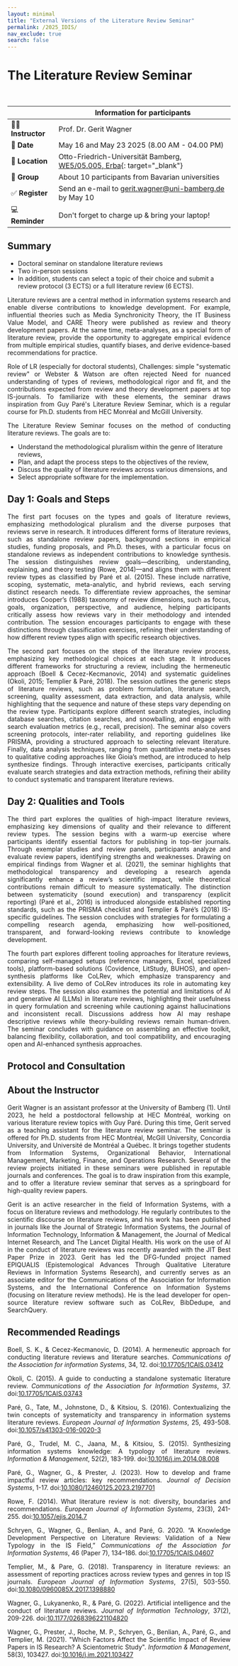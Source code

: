 ```yaml
---
layout: minimal
title: "External Versions of the Literature Review Seminar"
permalink: /2025_IDIS/
nav_exclude: true
search: false
---
```


<style>
  p {
    text-align: justify;
  }
  
  .main-header { display: none !important; }
</style>

# The Literature Review Seminar

<br>

|                     | Information for participants                   |
| ------------------- | ---------------------------------------------- |
| 👨‍🏫 **Instructor**   | Prof. Dr. Gerit Wagner                         | 
| 📅 **Date**         | May 16 and May 23 2025 (8.00 AM - 04.00 PM)    |
| 📍 **Location**     | Otto-Friedrich-Universität Bamberg, [WE5/05.005, Erba](https://www.openstreetmap.org/?mlat=49.90312&mlon=10.86977#map=16/49.90312/10.86977){: target="_blank"} |
| 👥 **Group**        | About 10 participants from Bavarian universities                    |
| ✅ **Register**     | Send an e-mail to [gerit.wagner@uni-bamberg.de](mailto:gerit.wagner@uni-bamberg.de) by May 10 |
| 💻 **Reminder**     | Don't forget to charge up & bring your laptop! |

## Summary

- Doctoral seminar on standalone literature reviews
- Two in-person sessions
- In addition, students can select a topic of their choice and submit a review protocol (3 ECTS) or a full literature review (6 ECTS).

Literature reviews are a central method in information systems research and enable diverse contributions to knowledge development. For example, influential theories such as Media Synchronicity Theory, the IT Business Value Model, and CARE Theory were published as review and theory development papers. At the same time, meta-analyses, as a special form of literature review, provide the opportunity to aggregate empirical evidence from multiple empirical studies, quantify biases, and derive evidence-based recommendations for practice.

Role of LR (especially for doctoral students), 
Challenges: simple "systematic review" or Webster & Watson are often rejected
Need for nuanced understanding of types of reviews, methodological rigor and fit, and the contributions expected from review and theory development papers at top IS-journals.
To familiarize with these elements, the seminar draws inspiration from Guy Paré's Literature Review Seminar, which is a regular course for Ph.D. students from HEC Monréal and McGill University.

The Literature Review Seminar focuses on the method of conducting literature reviews. The goals are to:

- Understand the methodological pluralism within the genre of literature reviews,
- Plan, and adapt the process steps to the objectives of the review,
- Discuss the quality of literature reviews across various dimensions, and
- Select appropriate software for the implementation.

## Day 1: Goals and Steps

The first part focuses on the types and goals of literature reviews, emphasizing methodological pluralism and the diverse purposes that reviews serve in research. It introduces different forms of literature reviews, such as standalone review papers, background sections in empirical studies, funding proposals, and Ph.D. theses, with a particular focus on standalone reviews as independent contributions to knowledge synthesis. The session distinguishes review goals—describing, understanding, explaining, and theory testing (Rowe, 2014)—and aligns them with different review types as classified by Paré et al. (2015). These include narrative, scoping, systematic, meta-analytic, and hybrid reviews, each serving distinct research needs. To differentiate review approaches, the seminar introduces Cooper’s (1988) taxonomy of review dimensions, such as focus, goals, organization, perspective, and audience, helping participants critically assess how reviews vary in their methodology and intended contribution. The session encourages participants to engage with these distinctions through classification exercises, refining their understanding of how different review types align with specific research objectives.

The second part focuses on the steps of the literature review process, emphasizing key methodological choices at each stage. It introduces different frameworks for structuring a review, including the hermeneutic approach (Boell & Cecez-Kecmanovic, 2014) and systematic guidelines (Okoli, 2015; Templier & Paré, 2018). The session outlines the generic steps of literature reviews, such as problem formulation, literature search, screening, quality assessment, data extraction, and data analysis, while highlighting that the sequence and nature of these steps vary depending on the review type. Participants explore different search strategies, including database searches, citation searches, and snowballing, and engage with search evaluation metrics (e.g., recall, precision). The seminar also covers screening protocols, inter-rater reliability, and reporting guidelines like PRISMA, providing a structured approach to selecting relevant literature. Finally, data analysis techniques, ranging from quantitative meta-analyses to qualitative coding approaches like Gioia’s method, are introduced to help synthesize findings. Through interactive exercises, participants critically evaluate search strategies and data extraction methods, refining their ability to conduct systematic and transparent literature reviews.

## Day 2: Qualities and Tools

The third part explores the qualities of high-impact literature reviews, emphasizing key dimensions of quality and their relevance to different review types. The session begins with a warm-up exercise where participants identify essential factors for publishing in top-tier journals. Through exemplar studies and review panels, participants analyze and evaluate review papers, identifying strengths and weaknesses. Drawing on empirical findings from Wagner et al. (2021), the seminar highlights that methodological transparency and developing a research agenda significantly enhance a review’s scientific impact, while theoretical contributions remain difficult to measure systematically. The distinction between systematicity (sound execution) and transparency (explicit reporting) (Paré et al., 2016) is introduced alongside established reporting standards, such as the PRISMA checklist and Templier & Paré’s (2018) IS-specific guidelines. The session concludes with strategies for formulating a compelling research agenda, emphasizing how well-positioned, transparent, and forward-looking reviews contribute to knowledge development.

The fourth part explores different tooling approaches for literature reviews, comparing self-managed setups (reference managers, Excel, specialized tools), platform-based solutions (Covidence, LitStudy, BUHOS), and open-synthesis platforms like CoLRev, which emphasize transparency and extensibility. A live demo of CoLRev introduces its role in automating key review steps. The session also examines the potential and limitations of AI and generative AI (LLMs) in literature reviews, highlighting their usefulness in query formulation and screening while cautioning against hallucinations and inconsistent recall. Discussions address how AI may reshape descriptive reviews while theory-building reviews remain human-driven. The seminar concludes with guidance on assembling an effective toolkit, balancing flexibility, collaboration, and tool compatibility, and encouraging open and AI-enhanced synthesis approaches.

## Protocol and Consultation


## About the Instructor

Gerit Wagner is an assistant professor at the University of Bamberg (1). Until 2023, he held a postdoctoral fellowship at HEC Montréal, working on various literature review topics with Guy Paré. During this time, Gerit served as a teaching assistant for the literature review seminar. The seminar is offered for Ph.D. students from HEC Montréal, McGill University, Concordia University, and Université de Montréal a Québec. It brings together students from Information Systems, Organizational Behavior, International Management, Marketing, Finance, and Operations Research. Several of the review projects initiated in these seminars were published in reputable journals and conferences. The goal is to draw inspiration from this example, and to offer a literature review seminar that serves as a springboard for high-quality review papers.

Gerit is an active researcher in the field of Information Systems, with a focus on literature reviews and methodology. He regularly contributes to the scientific discourse on literature reviews, and his work has been published in journals like the Journal of Strategic Information Systems, the Journal of Information Technology, Information & Management, the Journal of Medical Internet Research, and The Lancet Digital Health. His work on the use of AI in the conduct of literature reviews was recently awarded with the JIT Best Paper Prize in 2023. Gerit has led the DFG-funded project named EPIQUALIS (Epistemological Advances Through Qualitative Literature Reviews in Information Systems Research), and currently serves as an associate editor for the Communications of the Association for Information Systems, and the International Conference on Information Systems (focusing on literature review methods). He is the lead developer for open-source literature review software such as CoLRev, BibDedupe, and SearchQuery.

<!-- 

## Materials

| **Session**   | **HTML Slides** | **PDF Slides** |
|--------------|----------------|---------------|
| **Goals** | [![View HTML Slides](https://img.shields.io/badge/View-HTML%20Slides-orange?logo=html5)](../output/01-goals.html){: target="_blank"} | [![Download PDF](https://img.shields.io/badge/Download-PDF-orange?logo=adobe)](../output/01-goals.pdf){: target="_blank"} |
| **Steps** | [![View HTML Slides](https://img.shields.io/badge/View-HTML%20Slides-orange?logo=html5)](../output/02-steps.html){: target="_blank"} | [![Download PDF](https://img.shields.io/badge/Download-PDF-orange?logo=adobe)](../output/02-steps.pdf){: target="_blank"} |
| **Qualities** | [![View HTML Slides](https://img.shields.io/badge/View-HTML%20Slides-orange?logo=html5)](../output/03-qualities.html){: target="_blank"} | [![Download PDF](https://img.shields.io/badge/Download-PDF-orange?logo=adobe)](../output/03-qualities.pdf){: target="_blank"} |
| **Tools** | [![View HTML Slides](https://img.shields.io/badge/View-HTML%20Slides-orange?logo=html5)](../output/04-tools.html){: target="_blank"} | [![Download PDF](https://img.shields.io/badge/Download-PDF-orange?logo=adobe)](../output/04-tools.pdf){: target="_blank"} |
-->

## Recommended Readings

<div class="references">
    <p>Boell, S. K., & Cecez-Kecmanovic, D. (2014). A hermeneutic approach for conducting literature reviews and literature searches. <em>Communications of the Association for information Systems</em>, 34, 12. doi:<a href="https://aisel.aisnet.org/cais/vol34/iss1/12/" target="_blank">10.17705/1CAIS.03412</a></p>
    <p>Okoli, C. (2015). A guide to conducting a standalone systematic literature review. <em>Communications of the Association for Information Systems</em>, 37. doi:<a href="https://aisel.aisnet.org/cais/vol37/iss1/43/" target="_blank">10.17705/1CAIS.03743</a></p>
    <p>Paré, G., Tate, M., Johnstone, D., & Kitsiou, S. (2016). Contextualizing the twin concepts of systematicity and transparency in information systems literature reviews. <em>European Journal of Information Systems</em>, 25, 493-508. doi:<a href="https://link.springer.com/article/10.1057/s41303-016-0020-3" target="_blank">10.1057/s41303-016-0020-3</a></p>
    <p>Paré, G., Trudel, M. C., Jaana, M., & Kitsiou, S. (2015). Synthesizing information systems knowledge: A typology of literature reviews. <em>Information & Management</em>, 52(2), 183-199. doi:<a href="https://www.sciencedirect.com/science/article/pii/S0378720614001116" target="_blank">10.1016/j.im.2014.08.008</a></p>
    <p>Paré, G., Wagner, G., & Prester, J. (2023). How to develop and frame impactful review articles: key recommendations. <em>Journal of Decision Systems</em>, 1-17. doi:<a href="https://www.tandfonline.com/doi/full/10.1080/12460125.2023.2197701" target="_blank">10.1080/12460125.2023.2197701</a></p>
    <p>Rowe, F. (2014). What literature review is not: diversity, boundaries and recommendations. <em>European Journal of Information Systems</em>, 23(3), 241-255. doi:<a href="https://link.springer.com/article/10.1057/ejis.2014.7" target="_blank">10.1057/ejis.2014.7</a></p>
    <p>Schryen, G., Wagner, G., Benlian, A., and Paré, G. 2020. “A Knowledge Development Perspective on Literature Reviews: Validation of a New Typology in the IS Field,” <em>Communications of the Association for Information Systems</em>, 46 (Paper 7), 134–186. doi:<a href="https://aisel.aisnet.org/cais/vol46/iss1/7/" target="_blank">10.17705/1CAIS.04607</a></p>
    <p>Templier, M., & Pare, G. (2018). Transparency in literature reviews: an assessment of reporting practices across review types and genres in top IS journals. <em>European Journal of Information Systems</em>, 27(5), 503-550. doi:<a href="https://www.tandfonline.com/doi/full/10.1080/0960085X.2017.1398880" target="_blank">10.1080/0960085X.2017.1398880</a></p>
    <p>Wagner, G., Lukyanenko, R., & Paré, G. (2022). Artificial intelligence and the conduct of literature reviews. <em>Journal of Information Technology</em>, 37(2), 209-226. doi:<a href="https://journals.sagepub.com/doi/full/10.1177/02683962211048201" target="_blank">10.1177/0268396221104820</a></p>
    <p>Wagner, G., Prester, J., Roche, M. P., Schryen, G., Benlian, A., Paré, G., and Templier, M. (2021). "Which Factors Affect the Scientific Impact of Review Papers in IS Research? A Scientometric Study". <em>Information & Management</em>, 58(3), 103427. doi:<a href="https://www.sciencedirect.com/science/article/abs/pii/S037872062100001X" target="_blank">10.1016/j.im.2021.103427</a></p>
</div>
